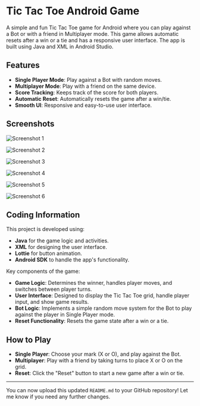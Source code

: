# Tic Tac Toe Android Game

A simple and fun Tic Tac Toe game for Android where you can play against a Bot or with a friend in Multiplayer mode. This game allows automatic resets after a win or a tie and has a responsive user interface. The app is built using Java and XML in Android Studio.

## Features

- **Single Player Mode**: Play against a Bot with random moves.
- **Multiplayer Mode**: Play with a friend on the same device.
- **Score Tracking**: Keeps track of the score for both players.
- **Automatic Reset**: Automatically resets the game after a win/tie.
- **Smooth UI**: Responsive and easy-to-use user interface.

## Screenshots

![Screenshot 1](https://github.com/swarup62/Tic-Tac-Toe-Game/blob/46358579fa8527f2dc21e64cced67834f05a7371/s1.jpg)

![Screenshot 2](https://github.com/swarup62/Tic-Tac-Toe-Game/blob/46358579fa8527f2dc21e64cced67834f05a7371/s2.jpg)

![Screenshot 3](https://github.com/swarup62/Tic-Tac-Toe-Game/blob/46358579fa8527f2dc21e64cced67834f05a7371/s3.jpg)

![Screenshot 4](https://github.com/swarup62/Tic-Tac-Toe-Game/blob/46358579fa8527f2dc21e64cced67834f05a7371/s4.jpg)

![Screenshot 5](https://github.com/swarup62/Tic-Tac-Toe-Game/blob/46358579fa8527f2dc21e64cced67834f05a7371/s5.jpg)

![Screenshot 6](https://github.com/swarup62/Tic-Tac-Toe-Game/blob/46358579fa8527f2dc21e64cced67834f05a7371/s6.jpg)

## Coding Information

This project is developed using:

- **Java** for the game logic and activities.
- **XML** for designing the user interface.
- **Lottie** for button animation.
- **Android SDK** to handle the app's functionality.
  
Key components of the game:

- **Game Logic**: Determines the winner, handles player moves, and switches between player turns.
- **User Interface**: Designed to display the Tic Tac Toe grid, handle player input, and show game results.
- **Bot Logic**: Implements a simple random move system for the Bot to play against the player in Single Player mode.
- **Reset Functionality**: Resets the game state after a win or a tie.


## How to Play

- **Single Player**: Choose your mark (X or O), and play against the Bot.
- **Multiplayer**: Play with a friend by taking turns to place X or O on the grid.
- **Reset**: Click the "Reset" button to start a new game after a win or tie.

---

You can now upload this updated `README.md` to your GitHub repository! Let me know if you need any further changes.
